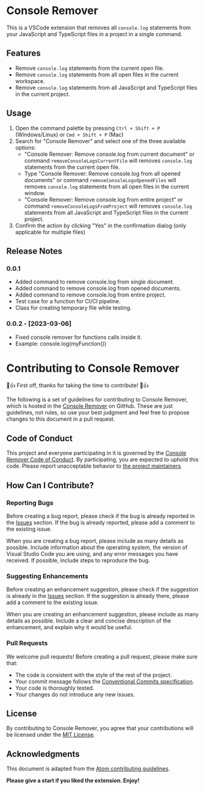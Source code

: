 # Console Remover

This is a VSCode extension that removes all `console.log` statements from your JavaScript and TypeScript files in a project in a single command.

## Features

- Remove `console.log` statements from the current open file.
- Remove `console.log` statements from all open files in the current workspace.
- Remove `console.log` statements from all JavaScript and TypeScript files in the current project.

## Usage

1. Open the command palette by pressing `Ctrl + Shift + P` (Windows/Linux) or `Cmd + Shift + P` (Mac)
2. Search for "Console Remover" and select one of the three available options:
   - "Console Remover: Remove console.log from current document" or command `removeConsoleLogsCurrentFile` will removes `console.log` statements from the current open file.
   - Type "Console Remover: Remove console.log from all opened documents" or command `removeConsoleLogsOpenedFiles` will removes `console.log` statements from all open files in the current window.
   - "Console Remover: Remove console.log from entire project" or command `removeConsoleLogsFromProject` will removes `console.log` statements from all JavaScript and TypeScript files in the current project.
3. Confirm the action by clicking "Yes" in the confirmation dialog (only applicable for multiple files)

## Release Notes

### 0.0.1

- Added command to remove console.log from single document.
- Added command to remove console.log from opened documents.
- Added command to remove console.log from entire project.
- Test case for a function for CI/CI pipeline.
- Class for creating temporary file while testing.

### 0.0.2 - [2023-03-06]

- Fixed console remover for functions calls inside it.
- Example: console.log(myFunction())

# Contributing to Console Remover

🎉👍 First off, thanks for taking the time to contribute! 🎉👍

The following is a set of guidelines for contributing to Console Remover, which is hosted in the [Console Remover](https://github.com/neerajkumar161/console-remover) on GitHub. These are just guidelines, not rules, so use your best judgment and feel free to propose changes to this document in a pull request.

## Code of Conduct

This project and everyone participating in it is governed by the [Console Remover Code of Conduct](CODE_OF_CONDUCT.md). By participating, you are expected to uphold this code. Please report unacceptable behavior to [the project maintainers](mailto:maintainers@ennkay161@gmail.com).

## How Can I Contribute?

### Reporting Bugs

Before creating a bug report, please check if the bug is already reported in the [Issues](https://github.com/neerajkumar161/console-remover/issues) section. If the bug is already reported, please add a comment to the existing issue.

When you are creating a bug report, please include as many details as possible. Include information about the operating system, the version of Visual Studio Code you are using, and any error messages you have received. If possible, include steps to reproduce the bug.

### Suggesting Enhancements

Before creating an enhancement suggestion, please check if the suggestion is already in the [Issues](https://github.com/neerajkumar161/console-remover/issues) section. If the suggestion is already there, please add a comment to the existing issue.

When you are creating an enhancement suggestion, please include as many details as possible. Include a clear and concise description of the enhancement, and explain why it would be useful.

### Pull Requests

We welcome pull requests! Before creating a pull request, please make sure that:

- The code is consistent with the style of the rest of the project.
- Your commit message follows the [Conventional Commits specification](https://www.conventionalcommits.org/).
- Your code is thoroughly tested.
- Your changes do not introduce any new issues.

## License

By contributing to Console Remover, you agree that your contributions will be licensed under the [MIT License](LICENSE).

## Acknowledgments

This document is adapted from the [Atom contributing guidelines](https://github.com/atom/atom/blob/master/CONTRIBUTING.md).

**Please give a start if you liked the extension. Enjoy!**
